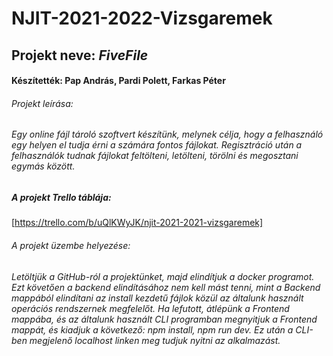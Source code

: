 # NJIT-2021-2022-Vizsgaremek

## Projekt neve: *FiveFile*

#### Készítették: Pap András, Pardi Polett, Farkas Péter

###### Projekt leírása:

###### Egy online fájl tároló szoftvert készítünk, melynek célja, hogy a felhasználó egy helyen el tudja érni a számára fontos fájlokat. Regisztráció után a felhasználók tudnak fájlokat feltölteni, letölteni, törölni és megosztani egymás között.

##### A projekt Trello táblája:

[https://trello.com/b/uQlKWyJK/njit-2021-2021-vizsgaremek]

###### A projekt üzembe helyezése:

###### Letöltjük a GitHub-ról a projektünket, majd elindítjuk a docker programot. Ezt követően a backend elindításához nem kell mást tenni, mint a Backend mappából elindítani az install kezdetű fájlok közül az általunk használt operációs rendszernek megfelelőt.  Ha lefutott, átlépünk a Frontend mappába, és az általunk használt CLI programban megnyitjuk a Frontend mappát, és kiadjuk a következő: npm install, npm run dev. Ez után a CLI-ben megjelenő localhost linken meg tudjuk nyitni az alkalmazást.